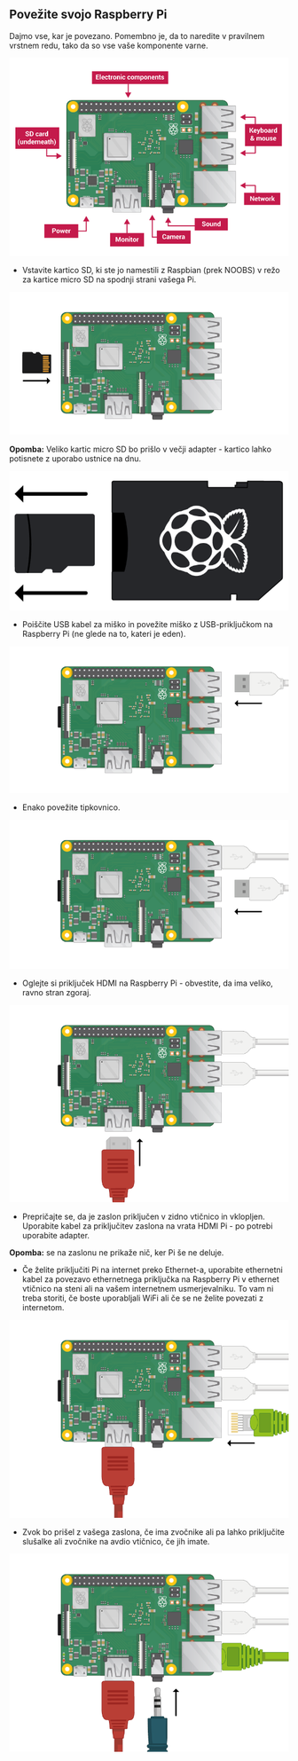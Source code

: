 ## Povežite svojo Raspberry Pi

Dajmo vse, kar je povezano. Pomembno je, da to naredite v pravilnem vrstnem redu, tako da so vse vaše komponente varne.

![pi povezave](images/pi-labelled.png)

+ Vstavite kartico SD, ki ste jo namestili z Raspbian (prek NOOBS) v režo za kartice micro SD na spodnji strani vašega Pi. 

![sD kartice](images/pi-sd.png)

**Opomba:** Veliko kartic micro SD bo prišlo v večji adapter - kartico lahko potisnete z uporabo ustnice na dnu.

![nosilec kartice sd](images/sd-card-holder.png)

+ Poiščite USB kabel za miško in povežite miško z USB-priključkom na Raspberry Pi (ne glede na to, kateri je eden).

![miš](images/pi-mouse.png)

+ Enako povežite tipkovnico.

![tipkovnico](images/pi-keyboard.png)

+ Oglejte si priključek HDMI na Raspberry Pi - obvestite, da ima veliko, ravno stran zgoraj.

![hdmi](images/pi-hdmi.png)

+ Prepričajte se, da je zaslon priključen v zidno vtičnico in vklopljen. Uporabite kabel za priključitev zaslona na vrata HDMI Pi - po potrebi uporabite adapter.

**Opomba:** se na zaslonu ne prikaže nič, ker Pi še ne deluje.

+ Če želite priključiti Pi na internet preko Ethernet-a, uporabite ethernetni kabel za povezavo ethernetnega priključka na Raspberry Pi v ethernet vtičnico na steni ali na vašem internetnem usmerjevalniku. To vam ni treba storiti, če boste uporabljali WiFi ali če se ne želite povezati z internetom.

![ethernet](images/pi-ethernet.png)

+ Zvok bo prišel z vašega zaslona, ​​če ima zvočnike ali pa lahko priključite slušalke ali zvočnike na avdio vtičnico, če jih imate.

![slušalke](images/pi-headphones.png)